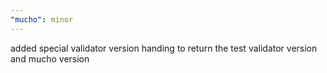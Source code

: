 ```yaml
---
"mucho": minor
---
```


added special validator version handing to return the test validator version and
mucho version
